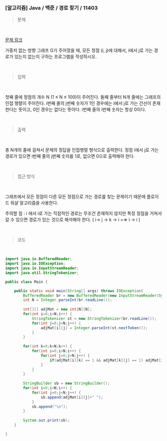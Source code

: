 <h3>[알고리즘]  Java / 백준 / 경로 찾기 / 11403 </h3>

> 문제
> 

<br>

[문제 링크](https://www.acmicpc.net/problem/11403)

가중치 없는 방향 그래프 G가 주어졌을 때, 모든 정점 (i, j)에 대해서, i에서 j로 가는 경로가 있는지 없는지 구하는 프로그램을 작성하시오.

<br>

> 입력
> 

<br>

첫째 줄에 정점의 개수 N (1 ≤ N ≤ 100)이 주어진다. 둘째 줄부터 N개 줄에는 그래프의 인접 행렬이 주어진다. i번째 줄의 j번째 숫자가 1인 경우에는 i에서 j로 가는 간선이 존재한다는 뜻이고, 0인 경우는 없다는 뜻이다. i번째 줄의 i번째 숫자는 항상 0이다.

<br>

> 출력
> 

<br>

총 N개의 줄에 걸쳐서 문제의 정답을 인접행렬 형식으로 출력한다. 정점 i에서 j로 가는 경로가 있으면 i번째 줄의 j번째 숫자를 1로, 없으면 0으로 출력해야 한다.

<br>

> 접근 방식
> 

<br>

그래프에서 모든 정점이 다른 모든 정점으로 가는 경로를 찾는 문제이기 때문에 플로이드 워샬 알고리즘을 사용한다.

주의할 점 : i 에서 i로 가는 직접적인 경로는 무조건 존재하지 않지만 특정 정점을 거쳐서 갈 수 있으면 경로가 있는 것으로 해석해야 한다. ( i→ j → k → i  =⇒ i → i )

<br>

> 코드
> 

<br>

```java
import java.io.BufferedReader;
import java.io.IOException;
import java.io.InputStreamReader;
import java.util.StringTokenizer;

public class Main {

	public static void main(String[] args) throws IOException{
		BufferedReader br = new BufferedReader(new InputStreamReader(System.in));
		int N = Integer.parseInt(br.readLine());
			
		int[][] adjMat = new int[N][N];	
		for(int i=0;i<N;i++) {
			StringTokenizer st = new StringTokenizer(br.readLine());
			for(int j=0;j<N;j++) {
				adjMat[i][j] = Integer.parseInt(st.nextToken());				
			}
		}
		
		for(int k=0;k<N;k++) {
			for(int i=0;i<N;i++) {
				for(int j=0;j<N;j++) {
					if(adjMat[i][k] == 1 && adjMat[k][j] == 1) adjMat[i][j] = 1;
				}
			}
		}
		
		StringBuilder sb = new StringBuilder();
		for(int i=0;i<N;i++) {
			for(int j=0;j<N;j++) {
				sb.append(adjMat[i][j]+" ");
			}
			sb.append("\n");
		}
		
		System.out.print(sb);
	}

}
```
